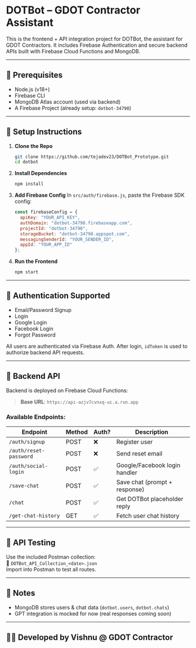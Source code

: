 # DOTBot – GDOT Contractor Assistant

This is the frontend + API integration project for DOTBot, the assistant for GDOT Contractors. It includes Firebase Authentication and secure backend APIs built with Firebase Cloud Functions and MongoDB.

---

## 🔧 Prerequisites

- Node.js (v18+)
- Firebase CLI
- MongoDB Atlas account (used via backend)
- A Firebase Project (already setup: `dotbot-34790`)

---

## 📁 Setup Instructions

1. **Clone the Repo**
   ```bash
   git clone https://github.com/tejadev23/DOTBot_Prototype.git
   cd dotbot
   ```

2. **Install Dependencies**
   ```bash
   npm install
   ```

3. **Add Firebase Config**
   In `src/auth/firebase.js`, paste the Firebase SDK config:
   ```js
   const firebaseConfig = {
     apiKey: "YOUR_API_KEY",
     authDomain: "dotbot-34790.firebaseapp.com",
     projectId: "dotbot-34790",
     storageBucket: "dotbot-34790.appspot.com",
     messagingSenderId: "YOUR_SENDER_ID",
     appId: "YOUR_APP_ID"
   };
   ```

4. **Run the Frontend**
   ```bash
   npm start
   ```

---

## 🔐 Authentication Supported

- Email/Password Signup
- Login
- Google Login
- Facebook Login
- Forgot Password

All users are authenticated via Firebase Auth. After login, `idToken` is used to authorize backend API requests.

---

## 📡 Backend API

Backend is deployed on Firebase Cloud Functions:

> **Base URL**: `https://api-azjv7cvnxq-uc.a.run.app`

### Available Endpoints:
| Endpoint                | Method | Auth? | Description                     |
|------------------------|--------|-------|---------------------------------|
| `/auth/signup`         | POST   | ❌    | Register user                   |
| `/auth/reset-password` | POST   | ❌    | Send reset email                |
| `/auth/social-login`   | POST   | ✅    | Google/Facebook login handler   |
| `/save-chat`           | POST   | ✅    | Save chat (prompt + response)   |
| `/chat`                | POST   | ✅    | Get DOTBot placeholder reply    |
| `/get-chat-history`    | GET    | ✅    | Fetch user chat history         |

---

## 🧪 API Testing

Use the included Postman collection:  
📁 `DOTBot_API_Collection_<date>.json`  
Import into Postman to test all routes.

---

## 🧠 Notes

- MongoDB stores users & chat data (`dotbot.users`, `dotbot.chats`)
- GPT integration is mocked for now (real responses coming soon)

---

## 👨‍💻 Developed by Vishnu @ GDOT Contractor
